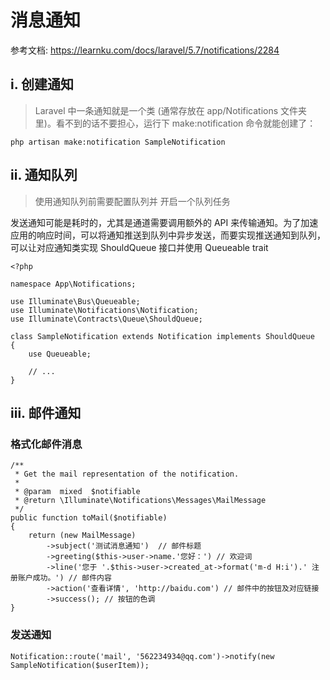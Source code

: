 # 消息通知

参考文档: https://learnku.com/docs/laravel/5.7/notifications/2284

## i. 创建通知

> Laravel 中一条通知就是一个类 (通常存放在 app/Notifications 文件夹里)。看不到的话不要担心，运行下 make:notification 命令就能创建了：

```
php artisan make:notification SampleNotification
```

## ii. 通知队列

> 使用通知队列前需要配置队列并 开启一个队列任务

发送通知可能是耗时的，尤其是通道需要调用额外的 API 来传输通知。为了加速应用的响应时间，可以将通知推送到队列中异步发送，而要实现推送通知到队列，可以让对应通知类实现 ShouldQueue 接口并使用 Queueable trait 

```
<?php

namespace App\Notifications;

use Illuminate\Bus\Queueable;
use Illuminate\Notifications\Notification;
use Illuminate\Contracts\Queue\ShouldQueue;

class SampleNotification extends Notification implements ShouldQueue
{
    use Queueable;

    // ...
}
```

## iii. 邮件通知

### 格式化邮件消息

```
/**
 * Get the mail representation of the notification.
 *
 * @param  mixed  $notifiable
 * @return \Illuminate\Notifications\Messages\MailMessage
 */
public function toMail($notifiable)
{
    return (new MailMessage)
        ->subject('测试消息通知')  // 邮件标题
        ->greeting($this->user->name.'您好：') // 欢迎词
        ->line('您于 '.$this->user->created_at->format('m-d H:i').' 注册账户成功。') // 邮件内容
        ->action('查看详情', 'http://baidu.com') // 邮件中的按钮及对应链接
        ->success(); // 按钮的色调
}
```

### 发送通知

```
Notification::route('mail', '562234934@qq.com')->notify(new SampleNotification($userItem));
```